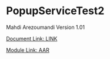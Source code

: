 # PopupServiceTest2
Mahdi Arezoumandi
Version 1.01

<a href="https://github.com/center328/PopupServiceTest2/raw/master/DOC_PopupService.pdf" target="_blank">Document Link: LINK</a>

<a href="https://github.com/center328/PopupServiceTest2/raw/master/popup_service/popup_service.aar" target="_blank">Module Link: AAR</a>

